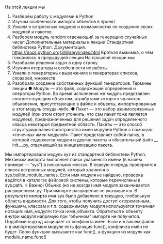 На этой лекции мы
1. Разберём работу с модулями в Python
2. Изучим особенности импорта объектов в проект
3. Узнаем о встроенных модулях и возможностях по созданию своих модулей и
пакетов
4. Разберём модуль random отвечающий за генерацию случайных чисел
Дополнительные материалы к лекции
Стандартная библиотека Python. Документация.
https://docs.python.org/3/library/index.html
Краткая выжимка, о чём говорилось
в предыдущей лекции
На прошлой лекции мы:
1. Разобрали решения задач в одну строку
2. Изучили итераторы и особенности их работы
3. Узнали о генераторных выражениях и генераторах списков, словарей,
множеств
4. Разобрали создание собственных функций генераторов.
Термины лекции
● Модуль — это файл, содержащий определения и операторы Python. Во время
исполнения же модуль представлен соответствующим объектом, атрибутами которого являются объявления, присутствующие в файле и объекты,
импортированные в этот модуль откуда-либо.
● Пакет — это набор взаимосвязанных модулей (при этом стоит уточнить, что
сам пакет тоже является модулем), предназначенных для решения задач
определенного класса некоторой предметной области. Пакеты — это способ
структурирования пространства имен модулей Python с помощью «точечных
имен модулей». Пакет представляет собой папку, в которой содержатся
модули и другие пакеты и обязательный файл __ init__.py, отвечающий за
инициализацию пакета.


Мы импортировали модуль sys из стандартной библиотеки Python. Механизм
импорта выполняет поиск указанного имени (в нашем примере — “sys”) в
нескольких местах. В первую очередь проверяется список встроенных модулей,
который хранится в sys.builtin_module_names. Если имя модуля не найдено,
проверка ведётся в каталогах файловой системы, которые перечислены в sys.path.
🔥 Важно! Обычно (но не всегда) имя модуля заканчивается расширением
.py. При импорте расширение не указывается.
В результате импорта имя sys было добавлено в текущую, глобальную область
видимости. Для того, чтобы получить доступ к переменным, функциям, классам и
т.п. содержимому модуля используется точечная нотация:
имя_модуля<точка>имя_объекта.
Обратиться к объекту внутри модуля напрямую при “обычном” импорте не
получится. Подобный подход защищает от конфликта имён. Если и в вашем файле и
в импортируемом модуле есть функция func(), конфликта имён не будет. Свою
функцию вызываете как func(), а функцию из модуля как module_name.func()
